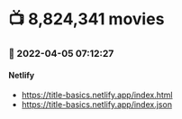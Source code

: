 # :tv: 8,824,341 movies
### :date: 2022-04-05 07:12:27
#### Netlify
- <a href='https://title-basics.netlify.app/index.html' target='_blank'>https://title-basics.netlify.app/index.html</a>
- <a href='https://title-basics.netlify.app/index.json' target='_blank'>https://title-basics.netlify.app/index.json</a>
